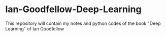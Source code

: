 # Ian-Goodfellow-Deep-Learning
This repository will contain my notes and python codes of the book  "Deep Learning" of Ian Goodfellow
